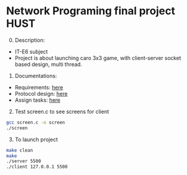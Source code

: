 # Network Programing final project HUST 
0. Description:
- IT-E6 subject
- Project is about launching caro 3x3 game, with client-server socket based design, multi thread.

1. Documentations:
- Requirements: [here](https://husteduvn.sharepoint.com/:x:/s/IT4062-NetworkProgramming/EaiVQboox9FNhOQ03aUX9tEBeZgx6ZjDvyIdA3nAaKsALA?e=tctWmG "Excel")
- Protocol design: [here](https://docs.google.com/spreadsheets/d/1g8We2uJ0GnHIN76XDzrEh2YiaAjk6aptdtH3NwFhAoU/edit#gid=0 "Google sheet")
- Assign tasks: [here](https://noiseless-gallon-558.notion.site/Network-programming-final-project-7859cc8c16064d298025c26100008075 "Notion")
2. Test screen.c to see screens for client

```bash
gcc screen.c -o screen
./screen
```
3. To launch project
```bash
make clean
make
./server 5500
./client 127.0.0.1 5500
```